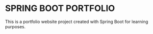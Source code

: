 # SPRING BOOT PORTFOLIO

This is a portfolio website project created with Spring Boot for learning purposes.